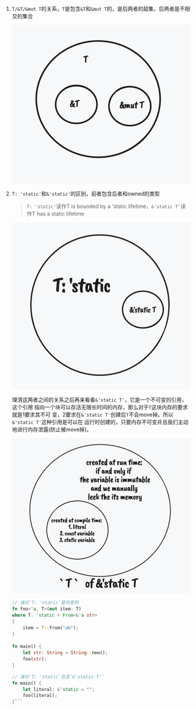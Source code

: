 1. `T/&T/&mut T`的关系，`T`是包含`&T`和`&mut T`的，是后两者的超集，后两者是不相
   交的集合

   ![illustration](https://github.com/SteveLauC/pic/blob/main/Screen%20Shot%202022-04-07%20at%2010.07.27%20AM.png)


2. `T: 'static'`和`&'static'`的区别，前者包含后者和owned的类型

    > `T: 'static'`读作T is bounded by a 'static lifetime，`&'static T'`读作T has a static lifetime

   ![illustration](https://github.com/SteveLauC/pic/blob/main/Screen%20Shot%202022-04-07%20at%2010.31.04%20AM.png)


   理清这两者之间的关系之后再来看看`&'static T'`，它是一个不可变的引用，这个引用
   指向一个块可以存活无限长时间的内存，那么对于`T`这块内存的要求就是1要求其不可
   变，2要求在`&'static T'`创建后`T`不会move掉。所以`&'static T'`这种引用是可以在
   运行时创建的，只要内存不可变并且我们主动地进行内存泄露(防止被move掉)。

   ![illustration](https://github.com/SteveLauC/pic/blob/main/Screen%20Shot%202022-04-07%20at%2011.00.46%20AM.png)

   ```rust
   // 演示`T: 'static`是可变的
   fn foo<'a, T>(mut item: T)
   where T: 'static + From<&'a str> 
   {
       item = T::from("ab");
   }

   fn main() {
       let str: String = String::new();
       foo(str);
   }
   ```

   ```rust
   // 演示`T: 'static`包含`&'static T'`
   fn main() {
       let literal: &'static = "";
       foo(literal);
   }```
